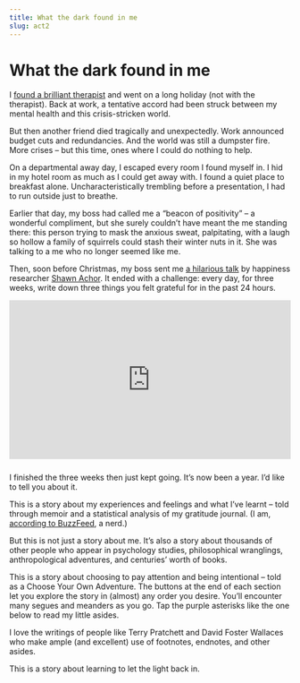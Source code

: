 ```yaml
---
title: What the dark found in me  
slug: act2  
---
```

<script>  
    import Aside from "$components/Aside.svelte";  
</script>

# What the dark found in me

I [found a brilliant therapist](https://www.counselling-directory.org.uk/) and went on a long holiday (not with the therapist). Back at work, a tentative accord had been struck between my mental health and this crisis-stricken world.

But then another friend died tragically and unexpectedly. Work announced budget cuts and redundancies. And the world was still a dumpster fire. More crises – but this time, ones where I could do nothing to help.

On a departmental away day, I escaped every room I found myself in. I hid in my hotel room as much as I could get away with. I found a quiet place to breakfast alone. Uncharacteristically trembling before a presentation, I had to run outside just to breathe.

Earlier that day, my boss had called me a “beacon of positivity” – a wonderful compliment, but she surely couldn’t have meant the me standing there: this person trying to mask the anxious sweat, palpitating, with a laugh so hollow a family of squirrels could stash their winter nuts in it. She was talking to a me who no longer seemed like me.

Then, soon before Christmas, my boss sent me [a hilarious talk](https://www.ted.com/talks/shawn_achor_the_happy_secret_to_better_work) by happiness researcher [Shawn Achor](https://www.shawnachor.com/). It ended with a challenge: every day, for three weeks, write down three things you felt grateful for in the past 24 hours.

<div style="max-width:1024px"><div style="position:relative;height:0;padding-bottom:56.25%;margin-bottom:1.5rem;"><iframe src="https://embed.ted.com/talks/shawn_achor_the_happy_secret_to_better_work?subtitle=en" width="1024px" height="576px" title="The happy secret to better work" style="position:absolute;left:0;top:0;width:100%;height:100%"  frameborder="0" scrolling="no" allowfullscreen></iframe></div></div>

I finished the three weeks then just kept going. It’s now been a year. I’d like to tell you about it.

This is a story about my experiences and feelings and what I’ve learnt – told through memoir and a statistical analysis of my gratitude journal. (I am, [according to BuzzFeed](https://www.buzzfeed.com/izzywaters/are-you-a-nerd-geek-or-dork-367sa), a nerd.)

But this is not just a story about me. It’s also a story about thousands of other people who appear in psychology studies, philosophical wranglings, anthropological adventures, and centuries’ worth of books.

This is a story about choosing to pay attention and being intentional – told as a Choose Your Own Adventure. The buttons at the end of each section let you explore the story in (almost) any order you desire. You’ll encounter many segues and meanders as you go. Tap the purple asterisks like the one below to read my little asides.

<Aside>I love the writings of people like Terry Pratchett and David Foster Wallaces who make ample (and excellent) use of footnotes, endnotes, and other asides.</Aside>

This is a story about learning to let the light back in.

